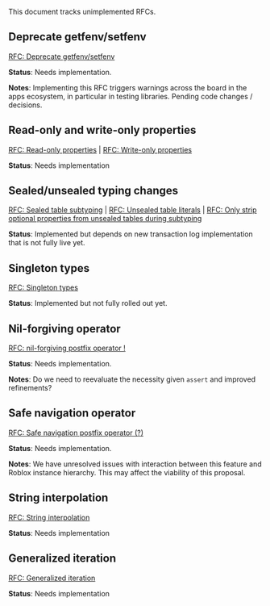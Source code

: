 This document tracks unimplemented RFCs.

## Deprecate getfenv/setfenv

[RFC: Deprecate getfenv/setfenv](https://github.com/Roblox/luau/blob/master/rfcs/deprecate-getfenv-setfenv.md)

**Status**: Needs implementation.

**Notes**: Implementing this RFC triggers warnings across the board in the apps ecosystem, in particular in testing libraries. Pending code changes / decisions.

## Read-only and write-only properties

[RFC: Read-only properties](https://github.com/Roblox/luau/blob/master/rfcs/property-readonly.md) |
[RFC: Write-only properties](https://github.com/Roblox/luau/blob/master/rfcs/property-writeonly.md)

**Status**: Needs implementation

## Sealed/unsealed typing changes

[RFC: Sealed table subtyping](https://github.com/Roblox/luau/blob/master/rfcs/sealed-table-subtyping.md) |
[RFC: Unsealed table literals](https://github.com/Roblox/luau/blob/master/rfcs/unsealed-table-literals.md) |
[RFC: Only strip optional properties from unsealed tables during subtyping](https://github.com/Roblox/luau/blob/master/rfcs/unsealed-table-subtyping-strips-optional-properties.md)

**Status**: Implemented but depends on new transaction log implementation that is not fully live yet.

## Singleton types

[RFC: Singleton types](https://github.com/Roblox/luau/blob/master/rfcs/syntax-singleton-types.md)

**Status**: Implemented but not fully rolled out yet.

## Nil-forgiving operator

[RFC: nil-forgiving postfix operator !](https://github.com/Roblox/luau/blob/master/rfcs/syntax-nil-forgiving-operator.md)

**Status**: Needs implementation.

**Notes**: Do we need to reevaluate the necessity given `assert` and improved refinements?

## Safe navigation operator

[RFC: Safe navigation postfix operator (?)](https://github.com/Roblox/luau/blob/master/rfcs/syntax-safe-navigation-operator.md)

**Status**: Needs implementation.

**Notes**: We have unresolved issues with interaction between this feature and Roblox instance hierarchy. This may affect the viability of this proposal.

## String interpolation

[RFC: String interpolation](https://github.com/Roblox/luau/blob/master/rfcs/syntax-string-interpolation.md)

**Status**: Needs implementation

## Generalized iteration

[RFC: Generalized iteration](https://github.com/Roblox/luau/blob/master/rfcs/generalized-iteration.md)

**Status**: Needs implementation
